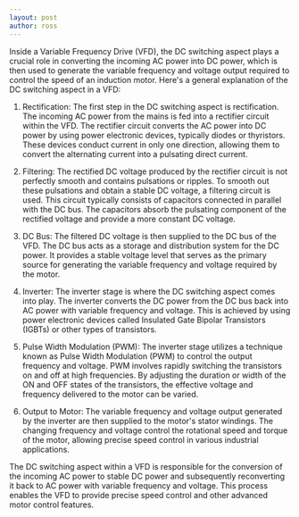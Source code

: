 ```yaml
---
layout: post
author: ross
---
```


Inside a Variable Frequency Drive (VFD), the DC switching aspect plays a crucial role in converting the incoming AC power into DC power, which is then used to generate the variable frequency and voltage output required to control the speed of an induction motor. Here's a general explanation of the DC switching aspect in a VFD:

1. Rectification: The first step in the DC switching aspect is rectification. The incoming AC power from the mains is fed into a rectifier circuit within the VFD. The rectifier circuit converts the AC power into DC power by using power electronic devices, typically diodes or thyristors. These devices conduct current in only one direction, allowing them to convert the alternating current into a pulsating direct current.

2. Filtering: The rectified DC voltage produced by the rectifier circuit is not perfectly smooth and contains pulsations or ripples. To smooth out these pulsations and obtain a stable DC voltage, a filtering circuit is used. This circuit typically consists of capacitors connected in parallel with the DC bus. The capacitors absorb the pulsating component of the rectified voltage and provide a more constant DC voltage.

3. DC Bus: The filtered DC voltage is then supplied to the DC bus of the VFD. The DC bus acts as a storage and distribution system for the DC power. It provides a stable voltage level that serves as the primary source for generating the variable frequency and voltage required by the motor.

4. Inverter: The inverter stage is where the DC switching aspect comes into play. The inverter converts the DC power from the DC bus back into AC power with variable frequency and voltage. This is achieved by using power electronic devices called Insulated Gate Bipolar Transistors (IGBTs) or other types of transistors.

5. Pulse Width Modulation (PWM): The inverter stage utilizes a technique known as Pulse Width Modulation (PWM) to control the output frequency and voltage. PWM involves rapidly switching the transistors on and off at high frequencies. By adjusting the duration or width of the ON and OFF states of the transistors, the effective voltage and frequency delivered to the motor can be varied.

6. Output to Motor: The variable frequency and voltage output generated by the inverter are then supplied to the motor's stator windings. The changing frequency and voltage control the rotational speed and torque of the motor, allowing precise speed control in various industrial applications.

The DC switching aspect within a VFD is responsible for the conversion of the incoming AC power to stable DC power and subsequently reconverting it back to AC power with variable frequency and voltage. This process enables the VFD to provide precise speed control and other advanced motor control features.
